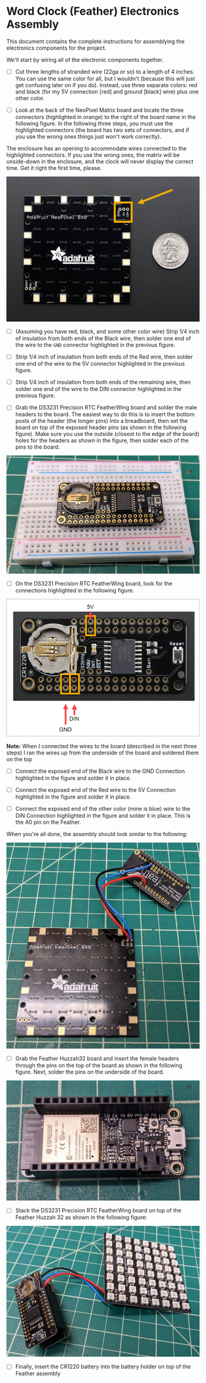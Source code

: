 # Word Clock (Feather) Electronics Assembly

This document contains the complete instructions for assemblying the electronics components for the project. 

We'll start by wiring all of the electronic components together. 

- [ ] Cut three lengths of stranded wire (22ga or so) to a length of 4 inches. You can use the same color for all, but I wouldn't (because this will just get confusing later on if you do). Instead, use three separate colors: red and black (for my 5V connection [red] and ground [black] wire) plus one other color.

- [ ] Look at the back of the NeoPixel Matrix board and locate the three connectors (highlighted in orange) to the right of the board name in the following figure. In the following three steps, you must use the highlighted connectors (the board has two sets of connectors, and if you use the wrong ones things just won't work correctly). 

The enclosure has an opening to accommodate wires connected to the highlighted connectors. If you use the wrong ones, the matrix will be unside-down in the enclosure, and the clock will never display the correct time. Get it right the first time, please.

![Adafruit NeoPixel NeoMatrix 8x8 Connections](images/neopixel-pins.png)

- [ ] (Assuming you have red, black, and some other color wire) Strip 1/4 inch of insulation from both ends of the Black wire, then solder one end of the wire to the `GND` connector highlighted in the previous figure. 

- [ ] Strip 1/4 inch of insulation from both ends of the Red wire, then solder one end of the wire to the 5V connector highlighted in the previous figure.

- [ ] Strip 1/4 inch of insulation from both ends of the remaining wire, then solder one end of the wire to the DIN connector highlighted in the previous figure.

- [ ] Grab the DS3231 Precision RTC FeatherWing board and solder the male headers to the board. The easiest way to do this is to insert the bottom posts of the header (the longer pins) into a breadboard, then set the board on top of the exposed header pins (as shown in the following figure). Make sure you use the outside (closest to the edge of the board) holes for the headers as shown in the figure, then solder each of the pins to the board.

![DS3231 Precision RTC FeatherWing Headers](images/ds3231-headers.png)

- [ ] On the DS3231 Precision RTC FeatherWing board, look for the connections highlighted in the following figure. 

![DS3231 Precision RTC FeatherWing Connections](images/ds3231-pins.png)

**Note:** When I connected the wires to the board (described in the next three steps) I ran the wires up from the underside of the board and soldered them on the top

- [ ] Connect the exposed end of the Black wire to the GND Connection highlighted in the figure and solder it in place.

- [ ] Connect the exposed end of the Red wire to the 5V Connection highlighted in the figure and solder it in place.

- [ ] Connect the exposed end of the other color (mine is blue) wire to the DIN Connection highlighted in the figure and solder it in place. This is the A0 pin on the Feather.

When you're all done, the assembly should look similar to the following:

![Completed soldered connections](images/connections-finished.png)

- [ ] Grab the Feather Huzzah32 board and insert the female headers through the pins on the top of the board as shown in the following figure. Next, solder the pins on the underside of the board.

![Feather With Female Headers](images/feather-headers.png)

- [ ] Stack the DS3231 Precision RTC FeatherWing board on top of the Feather Huzzah 32 as shown in the following figure:

![Fully assembled electronics](images/assembled-electronics.png)

- [ ] Finally, insert the CR1220 battery into the battery holder on top of the Feather assembly
